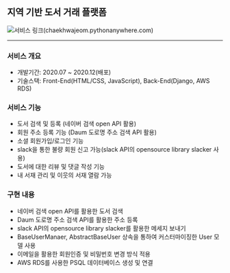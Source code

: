 ## 지역 기반 도서 거래 플랫폼

![서비스 링크]()(chaekhwajeom.pythonanywhere.com)

***



### 서비스 개요 

[Notion 소개 페이지]: https://www.notion.so/421cc69f43534cdbab9a735dae3c1be

* 개발기간: 2020.07 ~ 2020.12(배포)
* 기술스택: Front-End(HTML/CSS, JavaScript), Back-End(Django, AWS RDS)



### 서비스 기능

* 도서 검색 및 등록 (네이버 검색 open API 활용)
* 회원 주소 등록 기능 (Daum 도로명 주소 검색 API 활용)
* 소셜 회원가입/로그인 기능
* slack을 통한 불량 회원 신고 가능(slack API의 opensource library slacker 사용)
* 도서에 대한 리뷰 및 댓글 작성 기능
* 내 서재 관리 및 이웃의 서재 열람 가능


### 구현 내용

* 네이버 검색 open API를 활용한 도서 검색
* Daum 도로명 주소 검색 API를 활용한 주소 등록
* slack API의 opensource library slacker를 활용한 메세지 보내기
* BaseUserManaer, AbstractBaseUser 상속을 통하여 커스터마이징한 User 모델 사용
* 이메일을 활용한 회원인증 및 비밀번호 변경 방식 적용
* AWS RDS를 사용한 PSQL 데이터베이스 생성 및 연결

